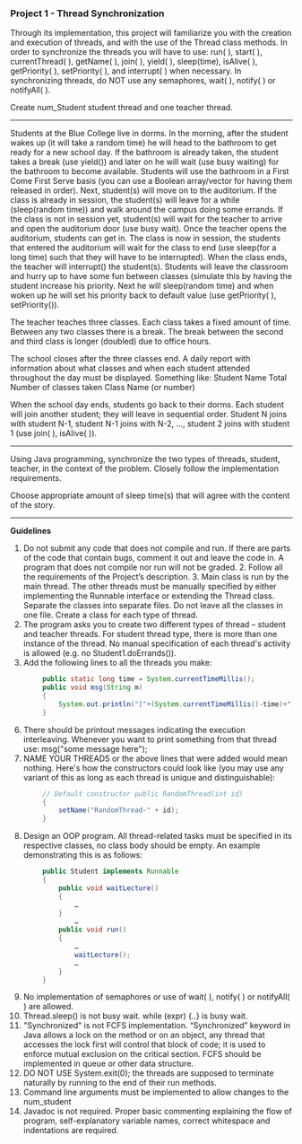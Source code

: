 ### Project 1 - Thread Synchronization

Through its implementation, this project will familiarize you with the creation and execution of threads, and with the use of the Thread class methods.  In order to synchronize the threads you will have to use: run( ), start( ), currentThread( ), getName( ), join( ), yield( ), sleep(time), isAlive( ), getPriority( ), setPriority( ), and interrupt( ) when necessary.  In synchronizing threads, do NOT use any semaphores, wait( ), notify( ) or notifyAll( ).  


Create num_Student student thread and one teacher thread.  


----------  

Students at the Blue College live in dorms.  In the morning, after the student wakes up (it will take a random time) he will head to the bathroom to get ready for a new school day.  If the bathroom is already taken, the student takes a break (use yield()) and later on he will wait (use busy waiting) for the bathroom to become available.  Students will use the bathroom in a First Come First Serve basis (you can use a Boolean array/vector for having them released in order).  Next, student(s) will move on to the auditorium.  If the class is already in session, the student(s) will leave for a while (sleep(random time)) and walk around the campus doing some errands.    If the class is not in session yet, student(s) will wait for the teacher to arrive and open the auditorium door (use busy wait).  Once the teacher opens the auditorium, students can get in. The class is now in session, the students that entered the auditorium will wait for the class to end (use sleep(for a long time) such that they will have to be interrupted).  When the class ends, the teacher will interrupt() the student(s). Students will leave the classroom and hurry up to have some fun between classes (simulate this by having the student increase his priority. Next he will sleep(random time) and when woken up he will set his priority back to default value (use getPriority( ), setPriority()).   

 
The teacher teaches three classes.  Each class takes a fixed amount of time.  Between any two classes there is a break.  The break between the second and third class is longer (doubled) due to office hours.   


The school closes after the three classes end.  A daily report with information about what classes and when each student attended throughout the day must be displayed.  Something like: Student Name   Total Number of classes taken    Class Name (or number) 


When the school day ends, students go back to their dorms.  Each student will join another student; they will leave in sequential order. Student N joins with student N-1, student N-1 joins with N-2, …, student 2 joins with student 1 (use join( ), isAlive( )).  

----------  

Using Java programming, synchronize the two types of threads, student, teacher, in the context of the problem.  Closely follow the implementation requirements.  

Choose appropriate amount of sleep time(s) that will agree with the content  of the story. 

----------  

**Guidelines**  

1. Do not submit any code that does not compile and run. If there are parts of the code that contain bugs, comment it out and leave the code in. A program that does not compile nor run will not be graded.  2. Follow all the requirements of the Project’s description.  3. Main class is run by the main thread. The other threads must be manually specified by either implementing the Runnable interface or extending the Thread class. Separate the classes into separate files.  Do not leave all the classes in one file.  Create a class for each type of thread.   
4. The program asks you to create two different types of thread – student and teacher threads. For student thread type, there is more than one instance of the thread.  No manual specification of each thread's activity is allowed (e.g. no Student1.doErrands()).   
5. Add the following lines to all the threads you make:  
```Java 
        public static long time = System.currentTimeMillis();     
        public void msg(String m)  
        {  
            System.out.println("["+(System.currentTimeMillis()-time)+"] "+getName()+": "+m);  
        }
 ```  
6. There should be printout messages indicating the execution interleaving. Whenever you want to print something from that thread use: msg("some message here");    
7.  NAME YOUR THREADS or the above lines that were added would mean nothing. Here's how the constructors could look like (you may use any variant of this as long as each thread is unique and distinguishable):  
```Java 
        // Default constructor public RandomThread(int id) 
        {
            setName("RandomThread-" + id);
        }
```
8. Design an OOP program. All thread-related tasks must be specified in its respective classes, no class body should be empty. An example demonstrating this is as follows:
```Java 
        public Student implements Runnable 
        {
            public void waitLecture() 
            {
                … 
            }
                …   
            public void run() 
            { 
                … 
                waitLecture(); 
                … 
            }
        }   
```
9. No implementation of semaphores or use of wait( ), notify( ) or notifyAll( ) are allowed.  
10. Thread.sleep() is not busy wait. while (expr) {..} is busy wait.  
11. "Synchronized" is not FCFS implementation. “Synchronized” keyword in Java allows a lock on the method or on an object, any thread that accesses the lock first will control that block of code; it is used to enforce mutual exclusion on the critical section.  FCFS should be implemented in queue or other data structure.  
12. DO NOT USE System.exit(0); the threads are supposed to terminate naturally by running to the end of their run methods.  
13.  Command line arguments must be implemented to allow changes to the num_student  
14.  Javadoc is not required. Proper basic commenting explaining the flow of program, self-explanatory variable names, correct whitespace and indentations are required. 
